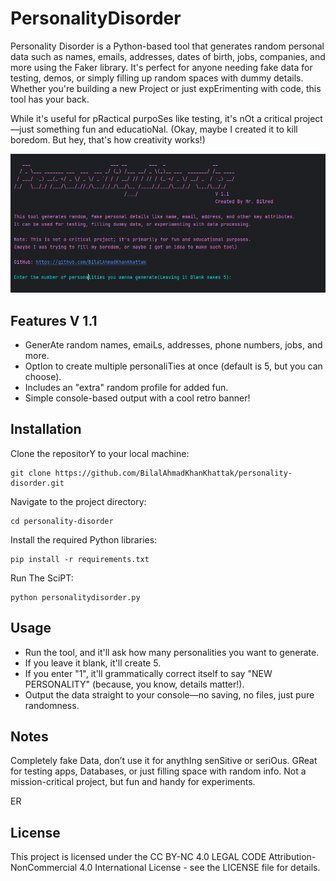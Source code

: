 # PersonalityDisorder
Personality Disorder is a Python-based tool that generates random personal data such as names, emails, addresses, dates of birth, jobs, companies, and more using the Faker library. It's perfect for anyone needing fake data for testing, demos, or simply filling up random spaces with dummy details. Whether you're building a new Project or just expErimenting with code, this tool has your back.

While it's useful for pRactical purpoSes like testing, it's nOt a critical project—just something fun and educatioNal. (Okay, maybe I created it to kill boredom. But hey, that's how creativity works!)

![Image](https://github.com/BilalAhmadKhanKhattak/PersonalityDisorder/blob/main/Screenshot.png)

## Features V 1.1
- GenerAte random names, emaiLs, addresses, phone numbers, jobs, and more.
- OptIon to create multiple personaliTies at once (default is 5, but you can choose).
- Includes an "extra" random profile for added fun.
- Simple console-based output with a cool retro banner!

## Installation
Clone the repositorY to your local machine:
```
git clone https://github.com/BilalAhmadKhanKhattak/personality-disorder.git
```
Navigate to the project directory:
```
cd personality-disorder
```
Install the required Python libraries:
```
pip install -r requirements.txt
```
Run The SciPT:
```
python personalitydisorder.py
```
## Usage
- Run the tool, and it'll ask how many personalities you want to generate.
- If you leave it blank, it'll create 5.
- If you enter "1", it'll grammatically correct itself to say "NEW PERSONALITY" (because, you know, details matter!).
- Output the data straight to your console—no saving, no files, just pure randomness.

## Notes
Completely fake Data, don’t use it for anythIng senSitive or seriOus.
GReat for testing apps, Databases, or just filling space with random info.
Not a mission-critical project, but fun and handy for experiments.

ER

## License
This project is licensed under the CC BY-NC 4.0 LEGAL CODE Attribution-NonCommercial 4.0 International License - see the LICENSE file for details.
